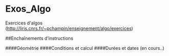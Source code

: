 Exos_Algo
=========

Exercices d'algos (http://liris.cnrs.fr/~pchampin/enseignement/algo/exercices)

##Enchaînements d’instructions

####Géométrie
####Conditions et calcul
####Durées et dates (en cours..)
